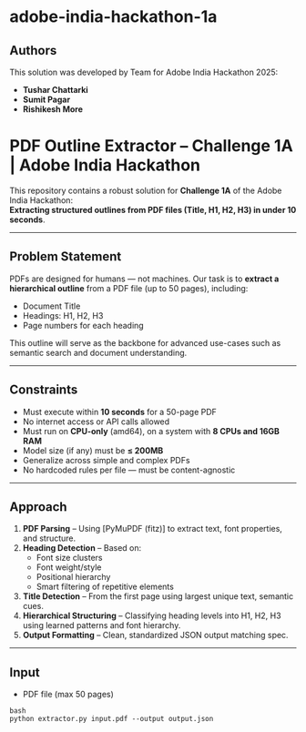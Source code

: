 # adobe-india-hackathon-1a

## Authors

This solution was developed by Team for Adobe India Hackathon 2025:

- **Tushar Chattarki**  
- **Sumit Pagar**  
- **Rishikesh More**

# PDF Outline Extractor – Challenge 1A | Adobe India Hackathon

This repository contains a robust solution for **Challenge 1A** of the Adobe India Hackathon:  
**Extracting structured outlines from PDF files (Title, H1, H2, H3) in under 10 seconds**.

---

## Problem Statement

PDFs are designed for humans — not machines. Our task is to **extract a hierarchical outline** from a PDF file (up to 50 pages), including:

- Document Title  
- Headings: H1, H2, H3  
- Page numbers for each heading  

This outline will serve as the backbone for advanced use-cases such as semantic search and document understanding.

---

## Constraints

-  Must execute within **10 seconds** for a 50-page PDF  
-  No internet access or API calls allowed  
-  Must run on **CPU-only** (amd64), on a system with **8 CPUs and 16GB RAM**  
-  Model size (if any) must be **≤ 200MB**  
-  Generalize across simple and complex PDFs  
-  No hardcoded rules per file — must be content-agnostic  

---

## Approach

1. **PDF Parsing** – Using [PyMuPDF (fitz)] to extract text, font properties, and structure.
2. **Heading Detection** – Based on:
   - Font size clusters
   - Font weight/style
   - Positional hierarchy
   - Smart filtering of repetitive elements
3. **Title Detection** – From the first page using largest unique text, semantic cues.
4. **Hierarchical Structuring** – Classifying heading levels into H1, H2, H3 using learned patterns and font hierarchy.
5. **Output Formatting** – Clean, standardized JSON output matching spec.

---

## Input

- PDF file (max 50 pages)
  
```
bash
python extractor.py input.pdf --output output.json

